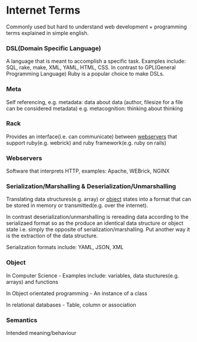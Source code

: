 # Internet Terms

Commonly used but hard to understand web development + programming terms explained in simple english.

### <a name='dsl'></a>DSL(Domain Specific Language) 
A language that is meant to accomplish a specific task. Examples include: SQL, rake, make, XML, YAML, HTML, CSS. In contrast to GPL(General Programming Language)
Ruby is a popular choice to make DSLs.

### <a name='meta'></a>Meta 
Self referencing, e.g. metadata: data about data (author, filesize for a file can be considered metadata)
                  e.g. metacognition: thinking about thinking
                  
### <a name='rack'></a>Rack
Provides an interface(i.e. can communicate) between [webservers](#webservers) that support ruby(e.g. webrick) and ruby framework(e.g. ruby on rails) 

### <a name='webservers'></a>Webservers
Software that interprets HTTP, examples: Apache, WEBrick, NGINX

### <a name='serialization'></a>Serialization/Marshalling & Deserialization/Unmarshalling
Translating data structures(e.g. array) or [object](#object) states into a format that can be stored in memory or transmitted(e.g. over the internet). 

In contrast deserialization/unmarshalling is rereading data according to the serializaed format so as the produce an identical data structure or object state i.e. simply the opposite of serialization/marshalling. Put another way it is the extraction of the data structure.

Serialization formats include: YAML, JSON, XML

### <a name='object'></a>Object
In Computer Science - Examples include: variables, data stuctures(e.g. arrays) and functions 

In Object orientated programming - An instance of a class 

In relational databases - Table, column or association 

### <a name='semantics'></a>Semantics
Intended meaning/behaviour
